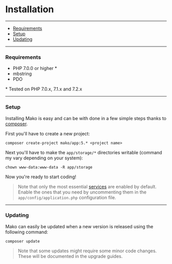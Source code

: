 # Installation

--------------------------------------------------------

* [Requirements](#requirements)
* [Setup](#setup)
* [Updating](#updating)

--------------------------------------------------------

<a id="requirements"></a>

### Requirements

* PHP 7.0.0 or higher *
* mbstring
* PDO

\* Tested on PHP 7.0.x, 7.1.x and 7.2.x

--------------------------------------------------------

<a id="setup"></a>

### Setup

Installing Mako is easy and can be with done in a few simple steps thanks to [composer](https://packagist.org/).

First you'll have to create a new project:

	composer create-project mako/app:5.* <project name>

Next you'll have to make the ```app/storage/*``` directories writable (command my vary depending on your system):

	chown www-data:www-data -R app/storage

Now you're ready to start coding!

> Note that only the most essential [services](:base_url:/docs/:version:/getting-started:dependency-injection#services) are enabled by default. Enable the ones that you need by uncommenting them in the `app/config/application.php` configuration file.

--------------------------------------------------------

<a id="updating"></a>

### Updating

Mako can easily be updated when a new version is released using the following command:

	composer update

> Note that some updates might require some minor code changes. These will be documented in the upgrade guides.
